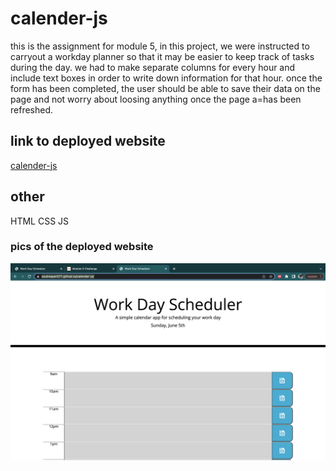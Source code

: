 # calender-js
this is the assignment for module 5, in this project, we were instructed to carryout a workday planner so that it may be easier to keep track of tasks during the day. we had to make separate columns for every hour and include text boxes in order to write down information for that hour. once the form has been completed, the user should be able to save their data on the page and not worry about loosing anything once the page a=has been refreshed. 

## link to deployed website 
[calender-js](https://soulreaper077.github.io/calender-js/)

## other 
HTML
CSS
JS

### pics of the deployed website 
![deployed site](./images/website.png)
